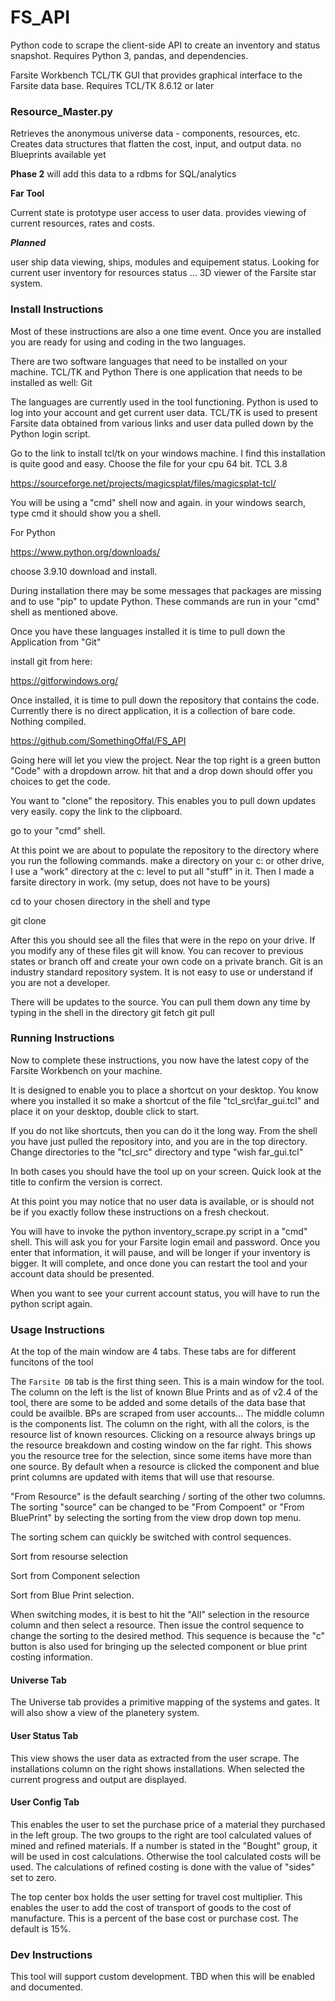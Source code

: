 # FS_API
Python code to scrape the client-side API to create an inventory and status snapshot.
Requires Python 3, pandas, and dependencies.

Farsite Workbench TCL/TK GUI that provides graphical interface to the Farsite data base.
Requires TCL/TK  8.6.12 or later

### Resource_Master.py ###
Retrieves the anonymous universe data - components, resources, etc.
Creates data structures that flatten the cost, input, and output data.
no Blueprints available yet

**Phase 2** will add this data to a rdbms for SQL/analytics


**Far Tool**

Current state is prototype user access to user data.
provides viewing of current resources, rates and costs.

***Planned***

user ship data viewing, ships, modules and equipement status.
Looking for current user inventory for resources status ...
3D viewer of the Farsite star system.

### Install Instructions ###

Most of these instructions are also a one time event.  Once you are installed you are ready for using and coding in the two languages.

There are two software languages that need to be installed on your machine.
TCL/TK  and  Python
There is one application that needs to be installed as well:
Git

The languages are currently used in the tool functioning.
Python is used to log into your account and get current user data.
TCL/TK  is used to present Farsite data obtained from various links and user data pulled down by the Python login script.

Go to the link to install tcl/tk  on your windows machine.
I find this installation is quite good and easy.
Choose the file for your cpu 64 bit.  TCL  3.8

https://sourceforge.net/projects/magicsplat/files/magicsplat-tcl/

You will be using a  "cmd" shell now and again.  in your windows search,  type  cmd  it should show you a shell.

For Python

https://www.python.org/downloads/

choose  3.9.10   download and install.

During installation there may be some messages that packages are missing and to use "pip" to update Python. These commands are run in your "cmd"  shell as mentioned above.

Once you have these languages installed it is time to pull down the Application from "Git"

install git from here:

https://gitforwindows.org/

Once installed, it is time to pull down the repository that contains the code.  Currently there is no direct application, it is a collection of bare code.  Nothing compiled.

https://github.com/SomethingOffal/FS_API

Going here will let you view the project. Near the top right is a green button "Code"  with a dropdown arrow.
hit that and a drop down should offer you choices to get the code.

You want to "clone"  the repository.  This enables you to pull down updates very easily.
copy the link to the clipboard.

go to your "cmd"  shell.

At this point we are about to populate the repository to the directory where you run the following commands.
make a directory on your c: or other drive,  I use a "work" directory at the c:  level to put all "stuff" in it.  Then I made a farsite directory in work. (my setup, does not have to be yours)

cd to your chosen directory in the shell and type

git clone <pasted address>

After this you should see all the files that were in the repo on your drive.  If you modify any of these files git will know.  You can recover to previous states or branch off and create your own code on a private branch.  Git is an industry standard repository system.  It is not easy to use or understand if you are not a developer.

There will be updates to the source.  You can pull them down any time by typing in the shell in the directory
git fetch
git pull

###  Running Instructions  ###

Now to complete these instructions,  you now have the latest copy of the Farsite Workbench on your machine.

It is designed to enable you to place a shortcut on your desktop.  You know where you installed it so make a shortcut of the file "tcl_src\far_gui.tcl" and place it on your desktop,  double click to start.

If you do not like shortcuts, then you can do it the long way.  From the shell you have just pulled the repository into, and you are in the top directory.  Change directories to the "tcl_src" directory and type "wish far_gui.tcl"

In both cases you should have the tool up on your screen.  Quick look at the title to confirm the version is correct.

At this point you may notice that no user data is available, or is should not be if you exactly follow these instructions on a fresh checkout.

You will have to invoke the python inventory_scrape.py script in a "cmd"  shell.  This will ask you for your Farsite login email and password.  Once you enter that information, it will pause, and will be longer if your inventory is bigger.  It will complete, and once done you can restart the tool and your account data should be presented.

When you want to see your current account status, you will have to run the python script again.

###  Usage Instructions  ###

At the top of the main window are 4 tabs.  These tabs are for different funcitons of the tool

The `Farsite DB` tab is the first thing seen.  This is a main window for the tool.  The column on the left is the list of known Blue Prints and as of v2.4 of the tool, there are some to be added and some details of the data base that could be availble.  BPs are scraped from user accounts...  The middle column is the components list.  The column on the right, with all the colors, is the resource list of known resources.  Clicking on a resource always brings up the resource breakdown and costing window on the far right.  This shows you the resource tree for the selection, since some items have more than one source.  By default when a resource is clicked the component and blue print columns are updated with items that will use that resourse.

"From Resource" is the default searching / sorting of the other two columns.  The sorting "source" can be changed to be "From Compoent" or "From BluePrint" by selecting the sorting from the view drop down top menu.

The sorting schem can quickly be switched with control sequences.

<CTL-r> Sort from resourse selection

<CTL-c> Sort from Component selection

<CTL-b> Sort from Blue Print selection.

When switching modes, it is best to hit the "All" selection in the resource column and then select a resource.  Then issue the control sequence to change the sorting to the desired method.  This sequence is because the "c" button is also used for bringing up the selected component or blue print costing information.

#### Universe Tab  ####

The Universe tab provides a primitive mapping of the systems and gates.  It will also show a view of the planetery system.

#### User Status Tab ####

This view shows the user data as extracted from the user scrape.  The installations column on the right shows installations.  When selected the current progress and output are displayed.

#### User Config Tab ####

This enables the user to set the purchase price of a material they purchased in the left group.  The two groups to the right are tool calculated values of mined and refined materials.  If a number is stated in the "Bought" group, it will be used in cost calculations.  Otherwise the tool calculated costs will be used.  The calculations of refined costing is done with the value of "sides" set to zero.

The top center box holds the user setting for travel cost multiplier.  This enables the user to add the cost of transport of goods to the cost of manufacture.  This is a percent of the base cost or  purchase cost.  The default is 15%.

###  Dev Instructions  ###

This tool will support custom development.  TBD when this will be enabled and documented.
